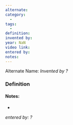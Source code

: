 ```yaml
---
alternate: 
category:
  - 
tags:
  - 
definition: 
invented by: 
year: NaN
video link: 
entered by: 
notes: 
---
```

Alternate Name: 
*Invented by ?*

### Definition



#### Notes:
- 
*entered by: ?*
